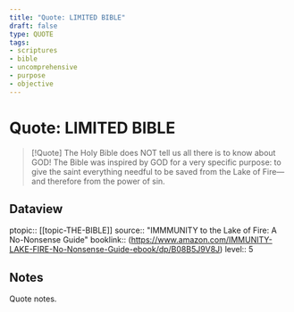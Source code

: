```yaml
---
title: "Quote: LIMITED BIBLE"
draft: false
type: QUOTE
tags:
- scriptures
- bible
- uncomprehensive
- purpose
- objective
---
```


# Quote: LIMITED BIBLE
> [!Quote]
> The Holy Bible does NOT tell us all there is to know about GOD! The Bible was inspired by GOD for a very specific purpose: to give the saint everything needful to be saved from the Lake of Fire—and therefore from the power of sin.

## Dataview
ptopic:: [[topic-THE-BIBLE]]
source:: "IMMMUNITY to the Lake of Fire: A No-Nonsense Guide"
booklink:: (https://www.amazon.com/IMMUNITY-LAKE-FIRE-No-Nonsense-Guide-ebook/dp/B08B5J9V8J)
level:: 5

## Notes
Quote notes.